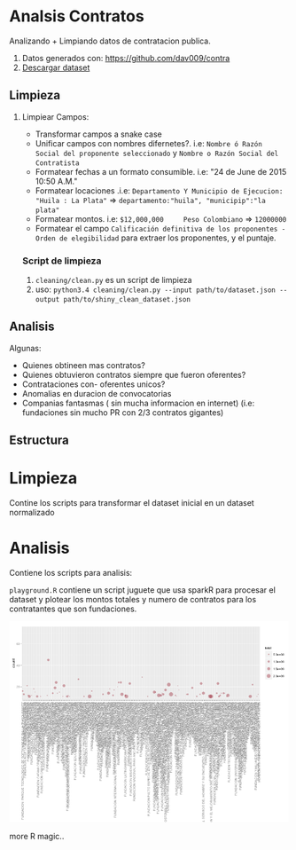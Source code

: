 # Analsis Contratos

Analizando + Limpiando datos de contratacion publica.


1. Datos generados con: https://github.com/dav009/contra
2. [Descargar dataset](https://github.com/dav009/contra/blob/master/datos_json_contratos_gov_co.torrent?raw=true)


## Limpieza

1. Limpiear Campos: 
	- Transformar campos a snake case 
	- Unificar campos con nombres difernetes?. i.e: `Nombre ó Razón Social del proponente seleccionado` y `Nombre o Razón Social del Contratista`
	- Formatear fechas a un formato consumible. i.e:  "24 de June      de 2015  10:50 A.M."
	- Formatear locaciones .i.e: `Departamento Y Municipio de Ejecucion: "Huila : La Plata"` => `departamento:"huila", "municipip":"la plata" ` 
	- Formatear montos. i.e: `$12,000,000     Peso Colombiano`  => `12000000`
	- Formatear el campo `Calificación definitiva de los proponentes - Orden de elegibilidad` para extraer los proponentes, y el puntaje.

	### Script de limpieza

	1. `cleaning/clean.py` es un script de limpieza
	2. uso: `python3.4 cleaning/clean.py --input path/to/dataset.json --output path/to/shiny_clean_dataset.json`

## Analisis

Algunas:


- Quienes obtineen mas contratos?
- Quienes obtuvieron contratos siempre que fueron oferentes?
- Contrataciones con- oferentes unicos?
- Anomalias en duracion de convocatorias
- Companias fantasmas ( sin mucha informacion en internet) (i.e: fundaciones sin mucho PR con 2/3 contratos gigantes)


## Estructura

# Limpieza

Contine los scripts para transformar el dataset inicial en un dataset normalizado


# Analisis

Contiene los scripts para analisis:


`playground.R` contiene un script juguete que usa sparkR para procesar el dataset y plotear los montos totales y numero de contratos para los contratantes que son fundaciones.

![](https://raw.githubusercontent.com/OpenDataCo/AnalisisContratos/master/graphs/example.png)

more R magic..

